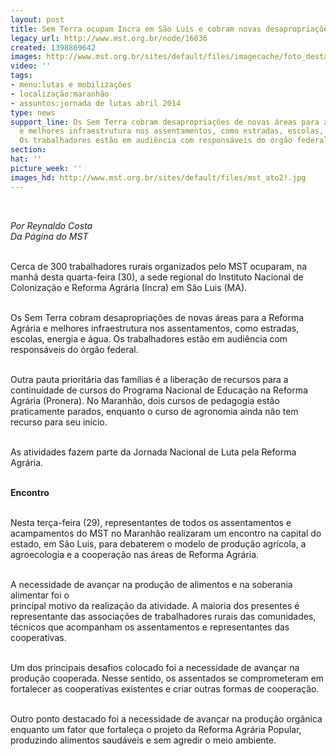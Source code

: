 ```yaml
---
layout: post
title: Sem Terra ocupam Incra em São Luis e cobram novas desapropriações
legacy_url: http://www.mst.org.br/node/16036
created: 1398869642
images: http://www.mst.org.br/sites/default/files/imagecache/foto_destaque/mst_ato2!.jpg
video: ''
tags:
- menu:lutas e mobilizações
- localização:maranhão
- assuntos:jornada de lutas abril 2014
type: news
support_line: Os Sem Terra cobram desapropriações de novas áreas para a Reforma Agrária
  e melhores infraestrutura nos assentamentos, como estradas, escolas, energia e água.
  Os trabalhadores estão em audiência com responsáveis do órgão federal.
section: 
hat: ''
picture_week: ''
images_hd: http://www.mst.org.br/sites/default/files/mst_ato2!.jpg
---
```

<p>&nbsp;</p><p><em>Por Reynaldo Costa<br>Da Página do MST</em></p><p><br>Cerca de 300 trabalhadores rurais organizados pelo MST ocuparam, na manhã desta quarta-feira (30), a sede regional do Instituto Nacional de Colonização e Reforma Agrária (Incra) em São Luis (MA).&nbsp;</p><p><br>Os Sem Terra cobram desapropriações de novas áreas para a Reforma Agrária e melhores infraestrutura nos assentamentos, como estradas, escolas, energia e água. Os trabalhadores estão em audiência com responsáveis do órgão federal.&nbsp;</p><p><br>Outra pauta prioritária das famílias é a liberação de recursos para a continuidade de cursos do Programa Nacional de Educação na Reforma Agrária (Pronera). No Maranhão, dois cursos de pedagogia estão praticamente parados, enquanto o curso de agronomia ainda não tem recurso para seu início.</p><p><br>As atividades fazem parte da Jornada Nacional de Luta pela Reforma Agrária.</p><p><br><strong>Encontro</strong></p><p><br>Nesta terça-feira (29), representantes de todos os assentamentos e acampamentos do MST no Maranhão realizaram um encontro na capital do estado, em São Luis, para debaterem o modelo de produção agrícola, a agroecologia e a cooperação nas áreas de Reforma Agrária.</p><p><br>A necessidade de avançar na produção de alimentos e na soberania alimentar foi o <br>principal motivo da realização da atividade. A maioria dos presentes é representante das associações de trabalhadores rurais das comunidades, técnicos que acompanham os assentamentos e representantes das cooperativas.</p><p><br>Um dos principais desafios colocado foi a necessidade de avançar na produção cooperada. Nesse sentido, os assentados se comprometeram em fortalecer as cooperativas existentes e criar outras formas de cooperação.</p><p><br>Outro ponto destacado foi a necessidade de avançar na produção orgânica enquanto um fator que fortaleça o projeto da Reforma Agrária Popular, produzindo alimentos saudáveis e sem agredir o meio ambiente.&nbsp;</p><p>&nbsp;</p>
